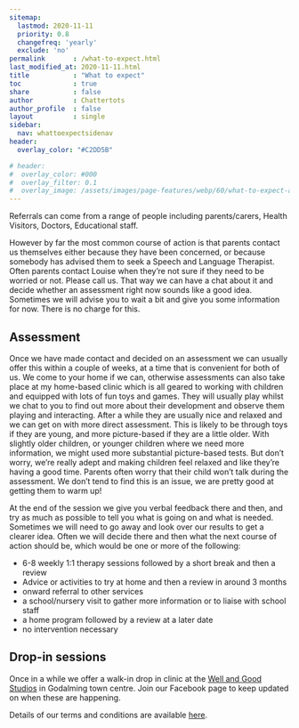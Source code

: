 ```yaml
---
sitemap:
  lastmod: 2020-11-11
  priority: 0.8
  changefreq: 'yearly'
  exclude: 'no'
permalink       : /what-to-expect.html
last_modified_at: 2020-11-11.html
title           : "What to expect"
toc             : true
share           : false
author          : Chattertots
author_profile  : false
layout          : single
sidebar:
  nav: whattoexpectsidenav
header:
  overlay_color: "#C2DD5B"

# header:
#  overlay_color: #000
#  overlay_filter: 0.1
#  overlay_image: /assets/images/page-features/webp/60/what-to-expect-abstract.jpg
---
```


Referrals can come from a range of people including parents/carers, Health Visitors, Doctors, Educational staff.  

However by far the most common course of action is that parents contact us themselves either because they have been concerned, or because somebody has advised them to seek a Speech and Language Therapist.   Often parents contact Louise when they’re not sure if they need to be worried or not.  Please call us.  That way we can have a chat about it and decide whether an assessment right now sounds like a good idea.  Sometimes we will advise you to wait a bit and give you some information for now.  There is no charge for this. 

## Assessment

Once we have made contact and decided on an assessment we can usually offer this within a couple of weeks, at a time that is convenient for both of us.  We come to your home if we can, otherwise assessments can also take place at my home-based clinic which is all geared to working with children and equipped with lots of fun toys and games.  They will usually play whilst we chat to you to find out more about their development and observe them playing and interacting.  After a while they are usually nice and relaxed and we can get on with more direct assessment.  This is likely to be through toys if they are young, and more picture-based if they are a little older.  With slightly older children, or younger children where we need more information, we might used more substantial picture-based tests.  But don’t worry, we’re really adept and making children feel relaxed and like they’re having a good time.  Parents often worry that their child won’t talk during the assessment.  We don’t tend to find this is an issue, we are pretty good at getting them to warm up!

At the end of the session we give you verbal feedback there and then, and try as much as possible to tell you what is going on and what is needed.  Sometimes we will need to go away and look over our results to get a clearer idea.  Often we will decide there and then what the next course of action should be, which would be one or more of the following:

- 6-8 weekly 1:1 therapy sessions followed by a short break and then a review
- Advice or activities to try at home and then a review in around 3 months
- onward referral to other services
- a school/nursery visit to gather more information or to liaise with school staff
- a home program followed by a review at a later date
- no intervention necessary

## Drop-in sessions

Once in a while we offer a walk-in drop in clinic at the [Well and Good Studios](https://www.wellandgoodstudios.com/) in Godalming town centre.  Join our Facebook page to keep updated on when these are happening.  

Details of our terms and conditions are available [here](/terms-and-conditions.html).
